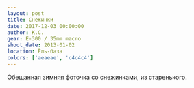 ```yaml
---
layout: post
title: Снежинки
date: 2017-12-03 00:00:00
author: К.С.
gear: E-300 / 35mm macro
shoot_date: 2013-01-02
location: Ёль-база
colors: ['aeaeae', 'c4c4c4']
---
```

Обещанная зимняя фоточка со снежинками, из старенького.
